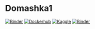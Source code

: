 # Domashka1
[![Binder](https://mybinder.org/badge_logo.svg)](https://mybinder.org/v2/gh/m2006746/Domashka1/HEAD?labpath=Domashka_1_notebooks.ipynb)
[![Dockerhub](https://img.shields.io/badge/DockerHub-passed-green.svg)](https://hub.docker.com/repository/docker/m2006746/domashka_4/general)
[![Kaggle](https://img.shields.io/badge/Kaggle-passed-green.svg)](https://github.com/m2006746/Domashka1/tree/main/Kaggle)
[![Binder](https://mybinder.org/mybinder-passed-green.svg)](https://mybinder.org/v2/gh/m2006746/Domashka1/HEAD?labpath=domashka-5.ipynb)
